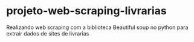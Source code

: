 # projeto-web-scraping-livrarias
Realizando web scraping com a biblioteca Beautiful soup no python para extrair dados de sites de livrarias 
